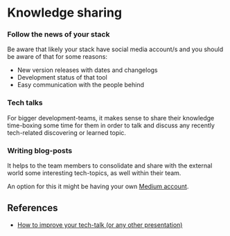 # Knowledge sharing

### Follow the news of your stack

Be aware that likely your stack have social media account/s and you should be aware of that for some reasons:

* New version releases with dates and changelogs
* Development status of that tool
* Easy communication with the people behind

### Tech talks

For bigger development-teams, it makes sense to share their knowledge time-boxing some time for them in order to talk and discuss any recently tech-related discovering or learned topic.

### Writing blog-posts

It helps to the team members to consolidate and share with the external world some interesting tech-topics, as well within their team.

An option for this it might be having your own [Medium account](https://medium.com/@chemaclass).

## References

* [How to improve your tech-talk (or any other presentation)](https://medium.com/@chemaclass/how-to-improve-your-tech-talk-or-any-other-presentation-c2adbd3dc8b)
